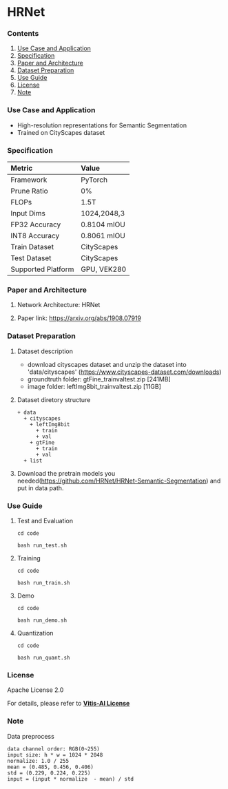# HRNet


### Contents
1. [Use Case and Application](#Use-Case-and-Application)
2. [Specification](#Specification)
3. [Paper and Architecture](#Paper-and-Architecture)
4. [Dataset Preparation](#Dataset-Preparation)
5. [Use Guide](#Use-Guide)
6. [License](#License)
7. [Note](#Note)


### Use Case and Application

   - High-resolution representations for Semantic Segmentation
   - Trained on CityScapes dataset
   
   
### Specification

| Metric             | Value                                   |
| :----------------- | :-------------------------------------- |
| Framework          | PyTorch                                 |
| Prune Ratio        | 0%                                      |
| FLOPs              | 1.5T                                    |
| Input Dims         | 1024,2048,3                             |
| FP32 Accuracy      | 0.8104 mIOU                             |
| INT8 Accuracy      | 0.8061 mIOU                             |
| Train Dataset      | CityScapes                              |
| Test Dataset       | CityScapes                              |
| Supported Platform | GPU, VEK280                             |
  

### Paper and Architecture 

1. Network Architecture: HRNet
 
2. Paper link: https://arxiv.org/abs/1908.07919
  
  
### Dataset Preparation

1. Dataset description
    - download cityscapes dataset and unzip the dataset into 'data/cityscapes' (https://www.cityscapes-dataset.com/downloads)
    - groundtruth folder: gtFine_trainvaltest.zip [241MB]
    - image folder: leftImg8bit_trainvaltest.zip [11GB]

2. Dataset diretory structure
   ```
   + data
     + cityscapes
       + leftImg8bit
         + train
         + val
       + gtFine
         + train
         + val
     + list
    ```
3. Download the pretrain models you needed(https://github.com/HRNet/HRNet-Semantic-Segmentation) and put in data path.


### Use Guide

1. Test and Evaluation
    ```shell
    cd code

    bash run_test.sh 
    ```
2. Training 

    ```shell
    cd code

    bash run_train.sh 
    ```
3. Demo
    ```shell
    cd code

    bash run_demo.sh
    ```
4. Quantization
    ```shell
    cd code

    bash run_quant.sh
    ```

### License

Apache License 2.0

For details, please refer to **[Vitis-AI License](https://github.com/Xilinx/Vitis-AI/blob/master/LICENSE)**


### Note

Data preprocess
  ```
  data channel order: RGB(0~255)                  
  input size: h * w = 1024 * 2048
  normalize: 1.0 / 255
  mean = (0.485, 0.456, 0.406)
  std = (0.229, 0.224, 0.225)
  input = (input * normalize  - mean) / std
  ```
  